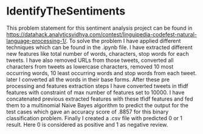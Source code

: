 # IdentifyTheSentiments
This problem statement for this sentiment analysis project can be found in https://datahack.analyticsvidhya.com/contest/linguipedia-codefest-natural-language-processing-1/. To solve the problem I have applied different techniques which can be found in the .ipynb file. I have extracted different new features like total number of words, characters, stop words for each tweets. I have also removed URLs from those tweets, converted all characters from tweets as lowercase characters, removed 10 most occurring words, 10 least occurring words and stop words from each tweet. later I converted all the words in their base forms. After these pre processing and features extraction steps I have converted tweets in tfidf features with constraint of max number of features set to 10000. I have concatenated previous extracted features with these tfidf features and fed them to a multinomial Naive Bayes algorithm to predict the output for the test cases which gave an accuracy score of .8857 for this binary classification problem. Finally I created a .csv file with predicted 0 or 1 result. Here 0 is considered as positive and 1 as negative review.  
